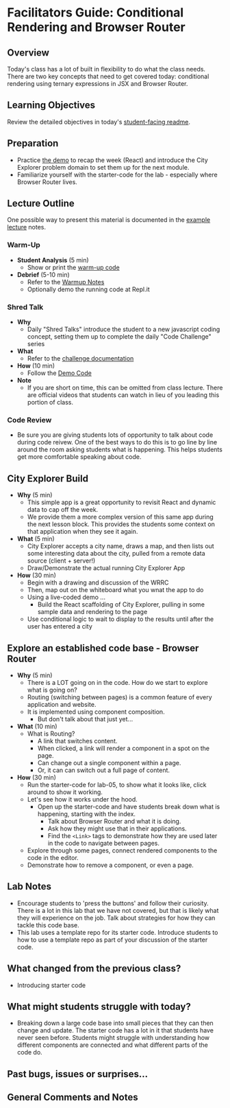 # Facilitators Guide: Conditional Rendering and Browser Router

## Overview

Today's class has a lot of built in flexibility to do what the class needs. There are two key concepts that need to get covered today: conditional rendering using ternary expressions in JSX and Browser Router.

## Learning Objectives

Review the detailed objectives in today's [student-facing readme](../README.md).

## Preparation

- Practice [the demo](../demo/city-explorer-react) to recap the week (React) and introduce the City Explorer problem domain to set them up for the next module.
- Familiarize yourself with the starter-code for the lab - especially where Browser Router lives.

## Lecture Outline

One possible way to present this material is documented in the [example lecture](./LECTURE-EXAMPLE.md) notes.

### Warm-Up

- **Student Analysis** (5 min)
  - Show or print the [warm-up code](../warm-up/warm-up.md)
- **Debrief** (5-10 min)
  - Refer to the [Warmup Notes](../warm-up/NOTES.md)
  - Optionally demo the running code at Repl.it

### Shred Talk

- **Why**
  - Daily "Shred Talks" introduce the student to a new javascript coding concept, setting them up to complete the daily "Code Challenge" series
- **What**
  - Refer to the [challenge documentation](../challenges/README.md)
- **How** (10 min)
  - Follow the [Demo Code](../challenges/DEMO.md)
- **Note**
  - If you are short on time, this can be omitted from class lecture. There are official videos that students can watch in lieu of you leading this portion of class.

### Code Review

  - Be sure you are giving students lots of opportunity to talk about code during code reivew. One of the best ways to do this is to go line by line around the room asking students what is happening. This helps students get more comfortable speaking about code.

## City Explorer Build

- **Why** (5 min)
  - This simple app is a great opportunity to revisit React and dynamic data to cap off the week.
  - We provide them a more complex version of this same app during the next lesson block. This provides the students some context on that application when they see it again.
- **What** (5 min)
  - City Explorer accepts a city name, draws a map, and then lists out some interesting data about the city, pulled from a remote data source (client + server!)
  - Draw/Demonstrate the actual running City Explorer App
- **How** (30 min)
  - Begin with a drawing and discussion of the WRRC
  - Then, map out on the whiteboard what you wnat the app to do
  - Using a live-coded demo ...
    - Build the React scaffolding of City Explorer, pulling in some sample data and rendering to the page
  - Use conditional logic to wait to display to the results until after the user has entered a city

## Explore an established code base - Browser Router

- **Why** (5 min)
  - There is a LOT going on in the code. How do we start to explore what is going on?
  - Routing (switching between pages) is a common feature of every application and website.
  - It is implemented using component composition.
    - But don't talk about that just yet...
- **What** (10 min)
  - What is Routing?
    - A link that switches content.
    - When clicked, a link will render a component in a spot on the page.
    - Can change out a single component within a page.
    - Or, it can can switch out a full page of content.
- **How** (30 min)
  - Run the starter-code for lab-05, to show what it looks like, click around to show it working.
  - Let's see how it works under the hood.
    - Open up the starter-code and have students break down what is happening, starting with the index.
      - Talk about Browser Router and what it is doing.
      - Ask how they might use that in their applications.
      - Find the `<Link>` tags to demonstrate how they are used later in the code to navigate between pages.
  - Explore through some pages, connect rendered components to the code in the editor.
  - Demonstrate how to remove a component, or even a page.

## Lab Notes

- Encourage students to 'press the buttons' and follow their curiosity. There is a lot in this lab that we have not covered, but that is likely what they will experience on the job. Talk about strategies for how they can tackle this code base.
- This lab uses a template repo for its starter code. Introduce students to how to use a template repo as part of your discussion of the starter code.

## What changed from the previous class?

- Introducing starter code

## What might students struggle with today?

- Breaking down a large code base into small pieces that they can then change and update. The starter code has a lot in it that students have never seen before. Students might struggle with understanding how different components are connected and what different parts of the code do.

## Past bugs, issues or surprises...

## General Comments and Notes
